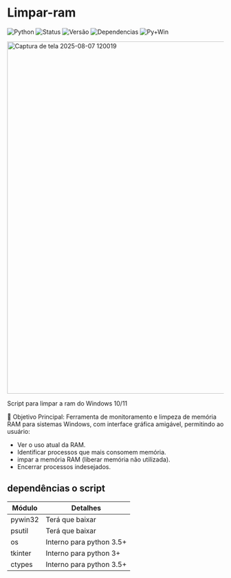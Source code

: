 # Limpar-ram

![Python](https://img.shields.io/badge/Python-3.8+-blue?logo=python&logoColor=white)
![Status](https://img.shields.io/badge/Status-Ativo-brightgreen)
![Versão](https://img.shields.io/badge/Versão-1.0-blue)
![Dependencias](https://img.shields.io/badge/dependencies-2-brightgreen)
![Py+Win](https://img.shields.io/badge/Python%203.11.7%20%7C%20Windows%2011-✔-brightgreen?logo=python&logoColor=white)

<img width="979" height="817" alt="Captura de tela 2025-08-07 120019" src="https://github.com/user-attachments/assets/99b02ce4-a8d5-4748-a707-92330cad9449" />


Script para limpar a ram do Windows 10/11

🎯 Objetivo Principal:
Ferramenta de monitoramento e limpeza de memória RAM para sistemas Windows, com interface gráfica amigável, permitindo ao usuário:

- Ver o uso atual da RAM.
- Identificar processos que mais consomem memória.
- impar a memória RAM (liberar memória não utilizada).
- Encerrar processos indesejados.


## dependências o script

| Módulo | Detalhes |
| -- | -- |
| pywin32 | Terá que baixar |
| psutil | Terá que baixar |
| os | Interno para python 3.5+ |
| tkinter | Interno para python 3+ |
| ctypes | Interno para python 3.5+ |
